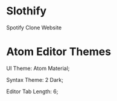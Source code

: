 # Slothify
Spotify Clone Website

# Atom Editor Themes
UI Theme:
      Atom Material;

Syntax Theme:
      2 Dark;

Editor Tab Length:
      6;
